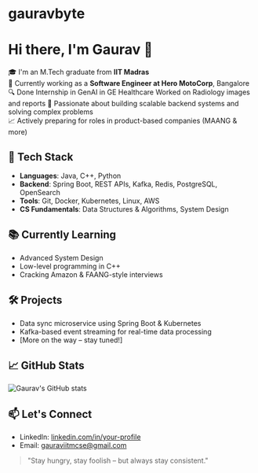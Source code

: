 # gauravbyte
# Hi there, I'm Gaurav 👋

🎓 I'm an M.Tech graduate from **IIT Madras**  
💼 Currently working as a **Software Engineer at Hero MotoCorp**, Bangalore 
🔍 Done Internship in GenAI in GE Healthcare Worked on Radiology images and reports
🚀 Passionate about building scalable backend systems and solving complex problems  
📈 Actively preparing for roles in product-based companies (MAANG & more)

## 🧠 Tech Stack
- **Languages**: Java, C++, Python
- **Backend**: Spring Boot, REST APIs, Kafka, Redis, PostgreSQL, OpenSearch
- **Tools**: Git, Docker, Kubernetes, Linux, AWS
- **CS Fundamentals**: Data Structures & Algorithms, System Design

## 📚 Currently Learning
- Advanced System Design  
- Low-level programming in C++  
- Cracking Amazon & FAANG-style interviews  

## 🛠️ Projects
- Data sync microservice using Spring Boot & Kubernetes
- Kafka-based event streaming for real-time data processing
- [More on the way – stay tuned!]

## 📈 GitHub Stats
![Gaurav's GitHub stats](https://github-readme-stats.vercel.app/api?username=your-username&show_icons=true&theme=github_dark)

## 📫 Let's Connect
- LinkedIn: [linkedin.com/in/your-profile](https://www.linkedin.com/in/gauravbyte/)
- Email: gauraviitmcse@gmail.com

> "Stay hungry, stay foolish – but always stay consistent."

